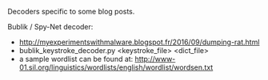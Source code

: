 Decoders specific to some blog posts.

Bublik / Spy-Net decoder: 
  - http://myexperimentswithmalware.blogspot.fr/2016/09/dumping-rat.html
  - bublik_keystroke_decoder.py <keystroke_file> <dict_file>
  - a sample wordlist can be found at: http://www-01.sil.org/linguistics/wordlists/english/wordlist/wordsen.txt
